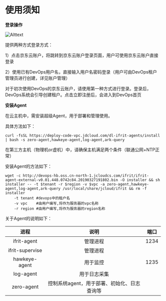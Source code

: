 # 使用须知


**登录操作**

![Alttext](https://github.com/jdcloudcom/cn/blob/DevOps/image/DevOps/Operation32.png)

提供两种方式登录方式：

1）点击京东云账户，将跳转到京东云账户登录页面，用户可使用京东云账户直接登录

2）使用已有DevOps用户名，直接输入用户名密码登录（用户可由DevOps租户管理员进行创建，详见账户管理）

对于初次使用DevOps的京东云账户，请使用第一种方式进行登录。登录后，DevOps系统会引导创建租户。点击立即注册后，会进入到DevOps首页


**安装Agent**

在云主机中，需安装超级Agent，用于部署和管理使用。

具体方法如下：

```
curl -fsSL https://deploy-code-vpc.jdcloud.com/dl-ifrit-agents/install | bash -s zero-agent,hawkeye-agent,log-agent,ark-query
```

在第三方主机（物理机or虚机）中，请确保主机满足两个条件（联通公网+NTP正常）

安装Agent的方法如下：

```
wget -c http://devops-hb.oss.cn-north-1.jcloudcs.com/ifrit/ifrit-agent-external-v0.01.448.0742c84.20190327191802.bin -O installer && sh installer -- -t $tenant -r $region -v $vpc -a zero-agent,hawkeye-agent,log-agent,ark-query /usr/local/share/jcloud/ifrit && rm -f installer
    -t tenant #devops中的租户名
    -v vpc    #由用户编写,将作为服务器的vpc名称
    -r region #由用户编写,将作为服务器的region名称
```

关于Agent的说明如下：

| 进程      |    说明 |  端口 |
| :--------: | :--------:|:--------:|
| ifrit-agent  | 管理进程 | 1234 |
| ifrit-supervise  | 管理进程 | |
| hawkeye-agent  | 用于监控 | 1235 |
| log-agent  | 用于日志采集 | |
| zero-agent  | 控制系统agent，用于部署、初始化、日志查询等 | |
